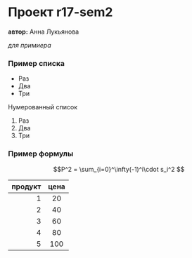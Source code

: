 # Проект r17-sem2

  **автор:** Анна Лукьянова
  
  *для примиера*

### Пример списка
* Раз
* Два
* Три

Нумерованный список

1. Раз
2. Два
4. Три

### Пример формулы

$$P^2 = \sum_{i=0}^\infty(-1)^i\cdot s_i^2 $$

| продукт | цена |
|--------:|:----:|
| 1       | 20   |
| 2       | 40   |
| 3       | 60   |
| 4       | 80   |
| 5       | 100  |

